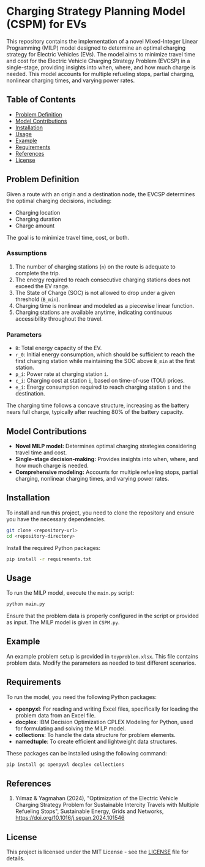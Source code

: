 # Charging Strategy Planning Model (CSPM) for EVs
 
This repository contains the implementation of a novel Mixed-Integer Linear Programming (MILP) model designed to determine an optimal charging strategy for Electric Vehicles (EVs). The model aims to minimize travel time and cost for the Electric Vehicle Charging Strategy Problem (EVCSP) in a single-stage, providing insights into when, where, and how much charge is needed. This model accounts for multiple refueling stops, partial charging, nonlinear charging times, and varying power rates.

## Table of Contents

- [Problem Definition](#problem-definition)
- [Model Contributions](#model-contributions)
- [Installation](#installation)
- [Usage](#usage)
- [Example](#example)
- [Requirements](#requirements)
- [References](#references)
- [License](#license)

## Problem Definition

Given a route with an origin and a destination node, the EVCSP determines the optimal charging decisions, including:

- Charging location
- Charging duration
- Charge amount

The goal is to minimize travel time, cost, or both. 

### Assumptions

1. The number of charging stations (`n`) on the route is adequate to complete the trip.
2. The energy required to reach consecutive charging stations does not exceed the EV range.
3. The State of Charge (SOC) is not allowed to drop under a given threshold (`B_min`).
4. Charging time is nonlinear and modeled as a piecewise linear function.
5. Charging stations are available anytime, indicating continuous accessibility throughout the travel.

### Parameters

- `B`: Total energy capacity of the EV.
- `r_0`: Initial energy consumption, which should be sufficient to reach the first charging station while maintaining the SOC above `B_min` at the first station.
- `p_i`: Power rate at charging station `i`.
- `c_i`: Charging cost at station `i`, based on time-of-use (TOU) prices.
- `e_i`: Energy consumption required to reach charging station `i` and the destination.

The charging time follows a concave structure, increasing as the battery nears full charge, typically after reaching 80% of the battery capacity.

## Model Contributions

- **Novel MILP model:** Determines optimal charging strategies considering travel time and cost.
- **Single-stage decision-making:** Provides insights into when, where, and how much charge is needed.
- **Comprehensive modeling:** Accounts for multiple refueling stops, partial charging, nonlinear charging times, and varying power rates.

## Installation

To install and run this project, you need to clone the repository and ensure you have the necessary dependencies.

```bash
git clone <repository-url>
cd <repository-directory>
```

Install the required Python packages:

```bash
pip install -r requirements.txt
```

## Usage

To run the MILP model, execute the `main.py` script:

```bash
python main.py
```

Ensure that the problem data is properly configured in the script or provided as input.
The MILP model is given in `CSPM.py`.

## Example

An example problem setup is provided in `toyproblem.xlsx`. This file contains problem data. Modify the parameters as needed to test different scenarios.

## Requirements

To run the model, you need the following Python packages:

- **openpyxl**: For reading and writing Excel files, specifically for loading the problem data from an Excel file.
- **docplex**: IBM Decision Optimization CPLEX Modeling for Python, used for formulating and solving the MILP model.
- **collections**: To handle the data structure for problem elements.
- **namedtuple**: To create efficient and lightweight data structures.

These packages can be installed using the following command:

```bash
pip install gc openpyxl docplex collections
```

## References

1. Yılmaz & Yagmahan (2024), "Optimization of the Electric Vehicle Charging Strategy Problem for Sustainable Intercity Travels with Multiple Refueling Stops", Sustainable Energy, Grids and Networks, https://doi.org/10.1016/j.segan.2024.101546


## License

This project is licensed under the MIT License - see the [LICENSE](LICENSE) file for details.
